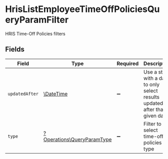 # HrisListEmployeeTimeOffPoliciesQueryParamFilter

HRIS Time-Off Policies filters


## Fields

| Field                                                                         | Type                                                                          | Required                                                                      | Description                                                                   | Example                                                                       |
| ----------------------------------------------------------------------------- | ----------------------------------------------------------------------------- | ----------------------------------------------------------------------------- | ----------------------------------------------------------------------------- | ----------------------------------------------------------------------------- |
| `updatedAfter`                                                                | [\DateTime](https://www.php.net/manual/en/class.datetime.php)                 | :heavy_minus_sign:                                                            | Use a string with a date to only select results updated after that given date | 2020-01-01T00:00:00.000Z                                                      |
| `type`                                                                        | [?Operations\QueryParamType](../../Models/Operations/QueryParamType.md)       | :heavy_minus_sign:                                                            | Filter to select time-off policies by type                                    |                                                                               |
